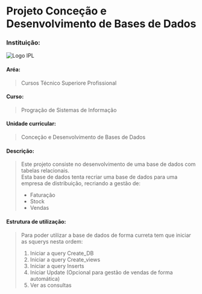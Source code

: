 # Projeto Conceção e Desenvolvimento de Bases de Dados
### Instituição:
![Logo IPL](https://www.ipleiria.pt/wp-content/uploads/2022/04/estg_h.svg)
#### Aréa:
>Cursos Técnico Superiore Profissional
#### Curso:
>Progração de Sistemas de Informação
#### Unidade curricular:
>Conceção e Desenvolvimento de Bases de Dados
#### Descrição:
>Este projeto consiste no desenvolvimento de uma base de dados com tabelas relacionais.\
>Esta base de dados tenta recriar uma base de dados para uma empresa de distribuição, recriando a gestão de:
>    - Faturação
>    - Stock
>    - Vendas
#### Estrutura de utilização:
>Para poder utilizar a base de dados de forma curreta tem que iniciar as squerys nesta ordem:
>1. Iniciar a query Create_DB
>2. Iniciar a query Create_views
>3. Iniciar a query Inserts
>4. Iniciar Update (Opcional para gestão de vendas de forma automática)
>5. Ver as consultas 

